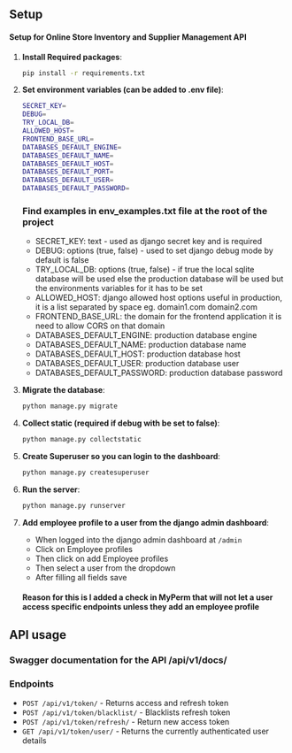 ## Setup

#### Setup for Online Store Inventory and Supplier Management API

1. **Install Required packages**:
    ```bash
    pip install -r requirements.txt
    ```

2. **Set environment variables (can be added to .env file)**:
    ```bash
    SECRET_KEY=
    DEBUG=
    TRY_LOCAL_DB=
    ALLOWED_HOST=
    FRONTEND_BASE_URL=
    DATABASES_DEFAULT_ENGINE=
    DATABASES_DEFAULT_NAME=
    DATABASES_DEFAULT_HOST=
    DATABASES_DEFAULT_PORT=
    DATABASES_DEFAULT_USER=
    DATABASES_DEFAULT_PASSWORD=
    ```

    ### Find examples in env_examples.txt file at the root of the project 

    - SECRET_KEY: text - used as django secret key and is required
    - DEBUG: options (true, false) - used to set django debug mode by default is false
    - TRY_LOCAL_DB: options (true, false) - if true the local sqlite database will be used else the production database will be used but the environments variables for it has to be set
    - ALLOWED_HOST: django allowed host options useful in production, it is a list separated by space eg. domain1.com domain2.com
    - FRONTEND_BASE_URL: the domain for the frontend application it is need to allow CORS on that domain
    - DATABASES_DEFAULT_ENGINE: production database engine
    - DATABASES_DEFAULT_NAME: production database name
    - DATABASES_DEFAULT_HOST: production database host
    - DATABASES_DEFAULT_USER: production database user
    - DATABASES_DEFAULT_PASSWORD: production database password



3. **Migrate the database**:
    ```bash
    python manage.py migrate
    ```

4. **Collect static (required if debug with be set to false)**:
    ```bash
    python manage.py collectstatic
    ```

5. **Create Superuser so you can login to the dashboard**:
    ```bash
    python manage.py createsuperuser
    ```

6. **Run the server**:
    ```bash
    python manage.py runserver
    ```

7. **Add employee profile to a user from the django admin dashboard**:
    - When logged into the django admin dashboard at `/admin` 
    - Click on Employee profiles 
    - Then click on add Employee profiles 
    - Then select a user from the dropdown 
    - After filling all fields save
    #### Reason for this is I added a check in MyPerm that will not let a user access specific endpoints unless they add an employee profile
    



## API usage

### Swagger documentation for the API /api/v1/docs/

### Endpoints

- `POST /api/v1/token/` - Returns access and refresh token
- `POST /api/v1/token/blacklist/` - Blacklists refresh token
- `POST /api/v1/token/refresh/` - Return new access token
- `GET /api/v1/token/user/` - Returns the currently authenticated user details
